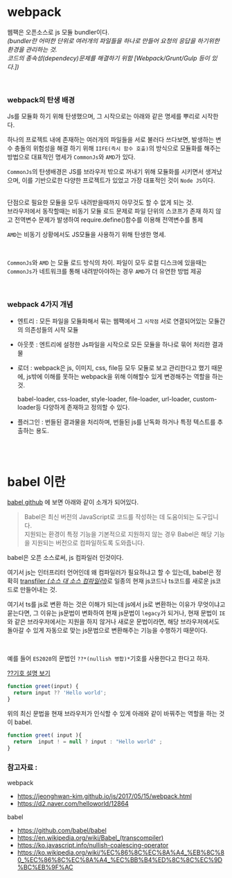 # webpack

웹팩은 오픈소스로 js 모듈 bundler이다.
<br>_(bundler란 어떠한 단위로 여러개의 파일들을 하나로 만들어 요청의 응답을 하기위한 환경을 관리하는 것.
<br>코드의 종속성(dependecy)문제를 해결하기 위함 [Webpack/Grunt/Gulp 등이 있다.])_

<br>

### webpack의 탄생 배경

Js를 모듈화 하기 위해 탄생했으며, 그 시작으로는 아래와 같은 명세를 뿌리로 시작한다.

하나의 프로젝트 내에 존재하는 여러개의 파일들을 서로 불러다 쓰다보면, 발생하는 변수 충돌의 위험성을 해결 하기 위해 `IIFE(즉시 함수 호출)`의 방식으로 모듈화를 해주는 방법으로 대표적인 명세가 `CommonJs`와 `AMD`가 있다.

`CommonJs`의 탄생배경은 JS를 브라우저 밖으로 꺼내기 위해 모듈화를 시키면서 생겨났으며, 이를 기반으로한 다양한 프로젝트가 있었고 가장 대표적인 것이 `Node JS`이다.

<br>단점으로 필요한 모듈을 모두 내려받을때까지 아무것도 할 수 없게 되는 것.
<br>브라우저에서 동작할때는 비동기 모듈 로드 문제로 파일 단위의 스코프가 존재 하지 않고 전역변수 문제가 발생하여 require.define()함수를 이용해 전역변수를 통제

`AMD`는 비동기 상황에서도 JS모듈을 사용하기 위해 탄생한 명세.

<br>

`CommonJs`와 `AMD` 는 모듈 로드 방식의 차이. 파일이 모두 로컬 디스크에 있을때는 `CommonJs`가 네트워크를 통해 내려받아야하는 경우 `AMD`가 더 유연한 방법 제공

<br>

### webpack 4가지 개념

- 엔트리 : 모든 파일을 모듈화해서 묶는 웹팩에서 그 `시작점`
  서로 연결되어있는 모듈간의 의존성들의 시작 모듈

- 아웃풋 : 엔트리에 설정한 Js파일을 시작으로 모든 모듈을 하나로 묶어 처리한 결과물
- 로더 : webpack은 js, 이미지, css, file등 모두 모듈로 보고 관리한다고 했기 때문에, js밖에 이해를 못하는 webpack을 위해 이해할수 있게 변경해주는 역할을 하는 것.

  babel-loader, css-loader, style-loader, file-loader, url-loader, custom-loader등 다양하게 존재하고 정의할 수 있다.

- 플러그인 : 번들된 결과물을 처리하며, 번들된 js를 난독화 하거나 특정 텍스트를 추출하는 용도.

<br><br>

# babel 이란

[babel github](https://github.com/babel/babel) 에 보면 아래와 같이 소개가 되어있다.

> Babel은 최신 버전의 JavaScript로 코드를 작성하는 데 도움이되는 도구입니다.
> <br>지원되는 환경이 특정 기능을 기본적으로 지원하지 않는 경우 Babel은 해당 기능을 지원되는 버전으로 컴파일하도록 도와줍니다.

babel은 오픈 소스로써, js 컴파일러 인것이다.

여기서 js는 인터프리터 언어인데 왜 컴파일러가 필요하냐고 할 수 있는데, babel은 정확히 [transfiler _(소스 대 소스 컴파일러)_](https://ko.wikipedia.org/wiki/%EC%86%8C%EC%8A%A4_%EB%8C%80_%EC%86%8C%EC%8A%A4_%EC%BB%B4%ED%8C%8C%EC%9D%BC%EB%9F%AC)로 일종의 현재 js코드나 ts코드를 새로운 js코드로 만들어내는 것.

여기서 ts를 js로 변환 하는 것은 이해가 되는데 js에서 js로 변환하는 이유가 무엇이냐고 묻는다면, 그 이유는 js문법이 변화하여 현재 js문법이 `legacy`가 되거나, 현재 문법이 `IE`와 같은 브라우저에서는 지원을 하지 않거나 새로운 문법이라면, 해당 브라우저에서도 돌아갈 수 있게 자동으로 맞는 js문법으로 변환해주는 기능을 수행하기 때문이다.

<br>

예를 들어 `ES2020`의 문법인 `??*(nullish 병합)*`기호를 사용한다고 한다고 하자.

[??기호 설명 보기](https://ko.javascript.info/nullish-coalescing-operator)

```js
function greet(input) {
  return input ?? 'Hello world';
}
```

위의 최신 문법을 현재 브라우저가 인식할 수 있게 아래와 같이 바꿔주는 역할을 하는 것이 babel.

```js
function greet( input ){
  return  input ! = null ? input : "Hello world" ;
}
```

### 참고자료 :

webpack

- https://jeonghwan-kim.github.io/js/2017/05/15/webpack.html
- https://d2.naver.com/helloworld/12864

babel

- https://github.com/babel/babel
- https://en.wikipedia.org/wiki/Babel_(transcompiler)
- https://ko.javascript.info/nullish-coalescing-operator
- https://ko.wikipedia.org/wiki/%EC%86%8C%EC%8A%A4_%EB%8C%80_%EC%86%8C%EC%8A%A4_%EC%BB%B4%ED%8C%8C%EC%9D%BC%EB%9F%AC
